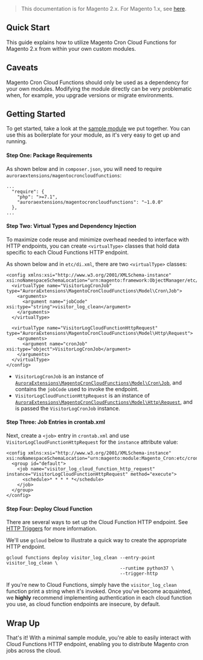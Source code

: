 <blockquote class="important">This documentation is for Magento 2.x. For Magento 1.x, see <a href="https://docs.auroraextensions.com/magento/extensions/1.x/magecroncloudfunctions/latest/">here</a>.</blockquote>

## Quick Start

This guide explains how to utilize Magento Cron Cloud Functions for Magento 2.x
from within your own custom modules.

## Caveats

Magento Cron Cloud Functions should only be used as a dependency for your own
modules. Modifying the module directly can be very problematic when, for example,
you upgrade versions or migrate environments.

## Getting Started

To get started, take a look at the [sample module](https://github.com/auroraextensions/samplecroncloudfunctions)
we put together. You can use this as boilerplate for your module, as it's very easy to get up and running.

#### Step One: Package Requirements

As shown below and in `composer.json`, you will need to require `auroraextensions/magentocroncloudfunctions`:

```
...
  "require": {
    "php": ">=7.1",
    "auroraextensions/magentocroncloudfunctions": "~1.0.0"
  },
...
```

#### Step Two: Virtual Types and Dependency Injection

To maximize code reuse and minimize overhead needed to interface with HTTP endpoints, you can
create `<virtualType>` classes that hold data specific to each Cloud Functions HTTP endpoint.

As shown below and in `etc/di.xml`, there are two `<virtualType>` classes:

```
<config xmlns:xsi="http://www.w3.org/2001/XMLSchema-instance" xsi:noNamespaceSchemaLocation="urn:magento:framework:ObjectManager/etc/config.xsd">
  <virtualType name="VisitorLogCronJob" type="AuroraExtensions\MagentoCronCloudFunctions\Model\Cron\Job">
    <arguments>
      <argument name="jobCode" xsi:type="string">visitor_log_clean</argument>
    </arguments>
  </virtualType>

  <virtualType name="VisitorLogCloudFunctionHttpRequest" type="AuroraExtensions\MagentoCronCloudFunctions\Model\Http\Request">
    <arguments>
      <argument name="cronJob" xsi:type="object">VisitorLogCronJob</argument>
    </arguments>
  </virtualType>
</config>
```

+ `VisitorLogCronJob` is an instance of [`AuroraExtensions\MagentoCronCloudFunctions\Model\Cron\Job`](https://github.com/auroraextensions/magentocroncloudfunctions/blob/master/Model/Cron/Job.php), and contains the `jobCode` used to invoke the endpoint.
+ `VisitorLogCloudFunctionHttpRequest` is an instance of [`AuroraExtensions\MagentoCronCloudFunctions\Model\Http\Request`](https://github.com/auroraextensions/magentocroncloudfunctions/blob/master/Model/Http/Request.php), and is passed the `VisitorLogCronJob` instance.

#### Step Three: Job Entries in crontab.xml

Next, create a `<job>` entry in `crontab.xml` and use `VisitorLogCloudFunctionHttpRequest` for the `instance` attribute value:

```
<config xmlns:xsi="http://www.w3.org/2001/XMLSchema-instance" xsi:noNamespaceSchemaLocation="urn:magento:module:Magento_Cron:etc/crontab.xsd">
  <group id="default">
    <job name="visitor_log_cloud_function_http_request" instance="VisitorLogCloudFunctionHttpRequest" method="execute">
      <schedule>* * * * *</schedule>
    </job>
  </group>
</config>
```

#### Step Four: Deploy Cloud Function

There are several ways to set up the Cloud Function HTTP endpoint. See [HTTP Triggers](https://cloud.google.com/functions/docs/calling/http) for more information.

We'll use `gcloud` below to illustrate a quick way to create the appropriate HTTP endpoint.

```
gcloud functions deploy visitor_log_clean --entry-point visitor_log_clean \
                                          --runtime python37 \
                                          --trigger-http
```

If you're new to Cloud Functions, simply have the `visitor_log_clean` function print a string when it's invoked.
Once you've become acquainted, we **highly** recommend implementing authentication in each cloud function you use,
as cloud function endpoints are insecure, by default.

## Wrap Up

That's it! With a minimal sample module, you're able to easily interact with Cloud Functions HTTP endpoint, enabling
you to distribute Magento cron jobs across the cloud.
